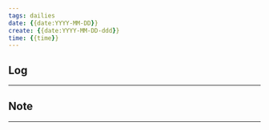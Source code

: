 ```yaml
---
tags: dailies  
date: {{date:YYYY-MM-DD}}
create: {{date:YYYY-MM-DD-ddd}}
time: {{time}}
---
```

## Log
---


## Note
---

